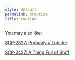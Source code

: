 ```yaml
---
style: default
permalink: Xroutine
title: routine
---
```

You may also like:

[SCP-2827: Probably a Lobster](http://scp-wiki.net/scp-2827)

[SCP-2427: A Thing Full of Stuff](http://scp-wiki.net/scp-2427)
